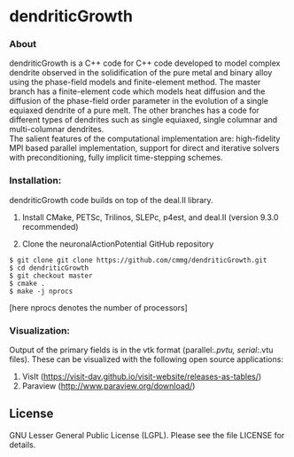 # dendriticGrowth 

### About
dendriticGrowth is a C++ code for C++ code developed to model complex dendrite observed in the solidification of the pure metal and binary alloy using the phase-field models and finite-element method. The master branch has a finite-element code which models heat diffusion and the diffusion of the phase-field order parameter in the evolution of a single equiaxed dendrite of a pure melt. The other branches has a code for different types of dendrites such as single equiaxed, single columnar and multi-columnar dendrites.  
The salient features of the computational implementation are: high-fidelity MPI based parallel implementation, support for direct and iterative solvers with preconditioning, fully implicit time-stepping schemes. 

### Installation:

dendriticGrowth code builds on top of the deal.II library.

1) Install CMake, PETSc, Trilinos, SLEPc, p4est, and deal.II (version 9.3.0 recommended)<br>

2) Clone the neuronalActionPotential GitHub repository <br>
```
$ git clone git clone https://github.com/cmmg/dendriticGrowth.git
$ cd dendriticGrowth
$ git checkout master
$ cmake .
$ make -j nprocs
  ```
[here nprocs denotes the number of processors]

### Visualization:

  Output of the primary fields is in the vtk format (parallel:*.pvtu, serial:*.vtu files). These can be visualized with the following open source applications:
  1. VisIt (https://visit-dav.github.io/visit-website/releases-as-tables/)
  2. Paraview (http://www.paraview.org/download/)


License
-------
GNU Lesser General Public License (LGPL). Please see the file LICENSE for details.
